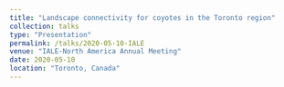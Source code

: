 ```yaml
---
title: "Landscape connectivity for coyotes in the Toronto region"
collection: talks
type: "Presentation"
permalink: /talks/2020-05-10-IALE
venue: "IALE-North America Annual Meeting"
date: 2020-05-10
location: "Toronto, Canada"
---
```


